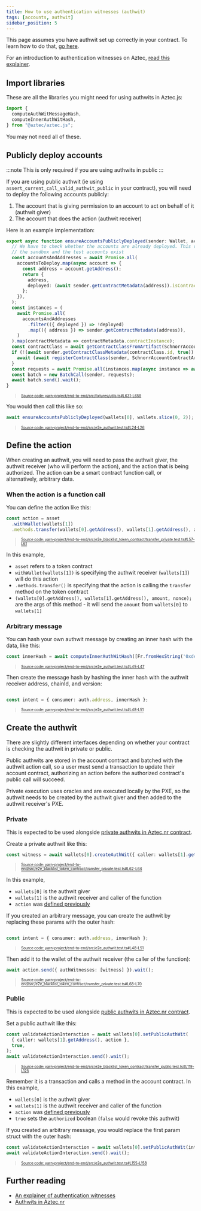 ```yaml
---
title: How to use authentication witnesses (authwit)
tags: [accounts, authwit]
sidebar_position: 5
---
```


This page assumes you have authwit set up correctly in your contract. To learn how to do that, [go here](../smart_contracts/writing_contracts/authwit.md).

For an introduction to authentication witnesses on Aztec, [read this explainer](../../../aztec/concepts/advanced/authwit.md).

## Import libraries

These are all the libraries you might need for using authwits in Aztec.js:

```typescript
import {
  computeAuthWitMessageHash,
  computeInnerAuthWitHash,
} from "@aztec/aztec.js";
```

You may not need all of these.

## Publicly deploy accounts

:::note
This is only required if you are using authwits in public
:::

If you are using public authwit (ie using `assert_current_call_valid_authwit_public` in your contract), you will need to deploy the following accounts publicly:

1. The account that is giving permission to an account to act on behalf of it (authwit giver)
2. The account that does the action (authwit receiver)

Here is an example implementation:

```typescript title="public_deploy_accounts" showLineNumbers
export async function ensureAccountsPubliclyDeployed(sender: Wallet, accountsToDeploy: Wallet[]) {
  // We have to check whether the accounts are already deployed. This can happen if the test runs against
  // the sandbox and the test accounts exist
  const accountsAndAddresses = await Promise.all(
    accountsToDeploy.map(async account => {
      const address = account.getAddress();
      return {
        address,
        deployed: (await sender.getContractMetadata(address)).isContractPubliclyDeployed,
      };
    }),
  );
  const instances = (
    await Promise.all(
      accountsAndAddresses
        .filter(({ deployed }) => !deployed)
        .map(({ address }) => sender.getContractMetadata(address)),
    )
  ).map(contractMetadata => contractMetadata.contractInstance);
  const contractClass = await getContractClassFromArtifact(SchnorrAccountContractArtifact);
  if (!(await sender.getContractClassMetadata(contractClass.id, true)).isContractClassPubliclyRegistered) {
    await (await registerContractClass(sender, SchnorrAccountContractArtifact)).send().wait();
  }
  const requests = await Promise.all(instances.map(async instance => await deployInstance(sender, instance!)));
  const batch = new BatchCall(sender, requests);
  await batch.send().wait();
}
```
> <sup><sub><a href="https://github.com/AztecProtocol/aztec-packages/blob/v0.87.3/yarn-project/end-to-end/src/fixtures/utils.ts#L631-L659" target="_blank" rel="noopener noreferrer">Source code: yarn-project/end-to-end/src/fixtures/utils.ts#L631-L659</a></sub></sup>


You would then call this like so:

```typescript title="public_deploy_accounts" showLineNumbers
await ensureAccountsPubliclyDeployed(wallets[0], wallets.slice(0, 2));
```
> <sup><sub><a href="https://github.com/AztecProtocol/aztec-packages/blob/v0.87.3/yarn-project/end-to-end/src/e2e_authwit.test.ts#L24-L26" target="_blank" rel="noopener noreferrer">Source code: yarn-project/end-to-end/src/e2e_authwit.test.ts#L24-L26</a></sub></sup>


## Define the action

When creating an authwit, you will need to pass the authwit giver, the authwit receiver (who will perform the action), and the action that is being authorized. The action can be a smart contract function call, or alternatively, arbitrary data.

### When the action is a function call

You can define the action like this:

```typescript title="authwit_computeAuthWitMessageHash" showLineNumbers
const action = asset
  .withWallet(wallets[1])
  .methods.transfer(wallets[0].getAddress(), wallets[1].getAddress(), amount, nonce);
```
> <sup><sub><a href="https://github.com/AztecProtocol/aztec-packages/blob/v0.87.3/yarn-project/end-to-end/src/e2e_blacklist_token_contract/transfer_private.test.ts#L57-L61" target="_blank" rel="noopener noreferrer">Source code: yarn-project/end-to-end/src/e2e_blacklist_token_contract/transfer_private.test.ts#L57-L61</a></sub></sup>


In this example,

- `asset` refers to a token contract
- `withWallet(wallets[1])` is specifying the authwit receiver (`wallets[1]`) will do this action
- `.methods.transfer()` is specifying that the action is calling the `transfer` method on the token contract
- `(wallets[0].getAddress(), wallets[1].getAddress(), amount, nonce);` are the args of this method - it will send the `amount` from `wallets[0]` to `wallets[1]`

### Arbitrary message

You can hash your own authwit message by creating an inner hash with the data, like this:

```typescript title="compute_inner_authwit_hash" showLineNumbers
const innerHash = await computeInnerAuthWitHash([Fr.fromHexString('0xdead')]);
```
> <sup><sub><a href="https://github.com/AztecProtocol/aztec-packages/blob/v0.87.3/yarn-project/end-to-end/src/e2e_authwit.test.ts#L45-L47" target="_blank" rel="noopener noreferrer">Source code: yarn-project/end-to-end/src/e2e_authwit.test.ts#L45-L47</a></sub></sup>


Then create the message hash by hashing the inner hash with the authwit receiver address, chainId, and version:

```typescript title="compute_arbitrary_authwit_hash" showLineNumbers

const intent = { consumer: auth.address, innerHash };
```
> <sup><sub><a href="https://github.com/AztecProtocol/aztec-packages/blob/v0.87.3/yarn-project/end-to-end/src/e2e_authwit.test.ts#L48-L51" target="_blank" rel="noopener noreferrer">Source code: yarn-project/end-to-end/src/e2e_authwit.test.ts#L48-L51</a></sub></sup>


## Create the authwit

There are slightly different interfaces depending on whether your contract is checking the authwit in private or public.

Public authwits are stored in the account contract and batched with the authwit action call, so a user must send a transaction to update their account contract, authorizing an action before the authorized contract's public call will succeed.

Private execution uses oracles and are executed locally by the PXE, so the authwit needs to be created by the authwit giver and then added to the authwit receiver's PXE.

### Private

This is expected to be used alongside [private authwits in Aztec.nr contract](../smart_contracts/writing_contracts/authwit.md#private-functions).

Create a private authwit like this:

```typescript title="create_authwit" showLineNumbers
const witness = await wallets[0].createAuthWit({ caller: wallets[1].getAddress(), action });
```
> <sup><sub><a href="https://github.com/AztecProtocol/aztec-packages/blob/v0.87.3/yarn-project/end-to-end/src/e2e_blacklist_token_contract/transfer_private.test.ts#L62-L64" target="_blank" rel="noopener noreferrer">Source code: yarn-project/end-to-end/src/e2e_blacklist_token_contract/transfer_private.test.ts#L62-L64</a></sub></sup>


In this example,

- `wallets[0]` is the authwit giver
- `wallets[1]` is the authwit receiver and caller of the function
- `action` was [defined previously](#define-the-action)

If you created an arbitrary message, you can create the authwit by replacing these params with the outer hash:

```typescript title="compute_arbitrary_authwit_hash" showLineNumbers

const intent = { consumer: auth.address, innerHash };
```
> <sup><sub><a href="https://github.com/AztecProtocol/aztec-packages/blob/v0.87.3/yarn-project/end-to-end/src/e2e_authwit.test.ts#L48-L51" target="_blank" rel="noopener noreferrer">Source code: yarn-project/end-to-end/src/e2e_authwit.test.ts#L48-L51</a></sub></sup>


Then add it to the wallet of the authwit receiver (the caller of the function):

```typescript title="add_authwit" showLineNumbers
await action.send({ authWitnesses: [witness] }).wait();
```
> <sup><sub><a href="https://github.com/AztecProtocol/aztec-packages/blob/v0.87.3/yarn-project/end-to-end/src/e2e_blacklist_token_contract/transfer_private.test.ts#L68-L70" target="_blank" rel="noopener noreferrer">Source code: yarn-project/end-to-end/src/e2e_blacklist_token_contract/transfer_private.test.ts#L68-L70</a></sub></sup>


### Public

This is expected to be used alongside [public authwits in Aztec.nr contract](../smart_contracts/writing_contracts/authwit.md#public-functions).

Set a public authwit like this:

```typescript title="set_public_authwit" showLineNumbers
const validateActionInteraction = await wallets[0].setPublicAuthWit(
  { caller: wallets[1].getAddress(), action },
  true,
);
await validateActionInteraction.send().wait();
```
> <sup><sub><a href="https://github.com/AztecProtocol/aztec-packages/blob/v0.87.3/yarn-project/end-to-end/src/e2e_blacklist_token_contract/transfer_public.test.ts#L119-L125" target="_blank" rel="noopener noreferrer">Source code: yarn-project/end-to-end/src/e2e_blacklist_token_contract/transfer_public.test.ts#L119-L125</a></sub></sup>


Remember it is a transaction and calls a method in the account contract. In this example,

- `wallets[0]` is the authwit giver
- `wallets[1]` is the authwit receiver and caller of the function
- `action` was [defined previously](#define-the-action)
- `true` sets the `authorized` boolean (`false` would revoke this authwit)

If you created an arbitrary message, you would replace the first param struct with the outer hash:

```typescript title="set_public_authwit" showLineNumbers
const validateActionInteraction = await wallets[0].setPublicAuthWit(intent, true);
await validateActionInteraction.send().wait();
```
> <sup><sub><a href="https://github.com/AztecProtocol/aztec-packages/blob/v0.87.3/yarn-project/end-to-end/src/e2e_authwit.test.ts#L155-L158" target="_blank" rel="noopener noreferrer">Source code: yarn-project/end-to-end/src/e2e_authwit.test.ts#L155-L158</a></sub></sup>


## Further reading

- [An explainer of authentication witnesses](../../../aztec/concepts/advanced/authwit.md)
- [Authwits in Aztec.nr](../smart_contracts/writing_contracts/authwit.md)
